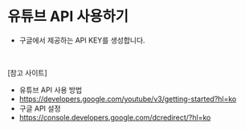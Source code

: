 # 유튜브 API 사용하기

- 구글에서 제공하는 API KEY를 생성합니다.

<br>

[참고 사이트]

- 유튜브 API 사용 방법
- https://developers.google.com/youtube/v3/getting-started?hl=ko
- 구글 API 설정
- https://console.developers.google.com/dcredirect/?hl=ko
